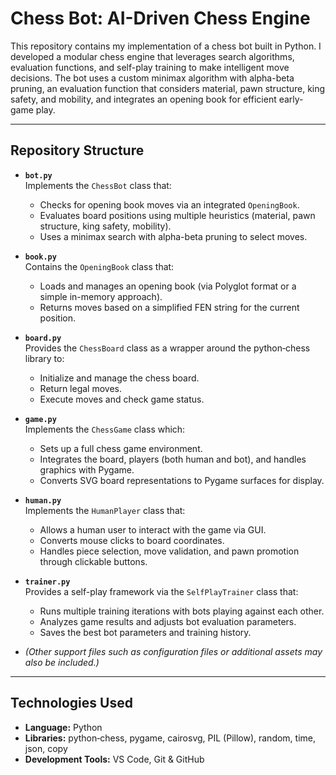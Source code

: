 # Chess Bot: AI-Driven Chess Engine

This repository contains my implementation of a chess bot built in Python. I developed a modular chess engine that leverages search algorithms, evaluation functions, and self-play training to make intelligent move decisions. The bot uses a custom minimax algorithm with alpha-beta pruning, an evaluation function that considers material, pawn structure, king safety, and mobility, and integrates an opening book for efficient early-game play.

---

## Repository Structure

- **`bot.py`**  
  Implements the `ChessBot` class that:
  - Checks for opening book moves via an integrated `OpeningBook`.
  - Evaluates board positions using multiple heuristics (material, pawn structure, king safety, mobility).
  - Uses a minimax search with alpha-beta pruning to select moves.

- **`book.py`**  
  Contains the `OpeningBook` class that:
  - Loads and manages an opening book (via Polyglot format or a simple in-memory approach).
  - Returns moves based on a simplified FEN string for the current position.

- **`board.py`**  
  Provides the `ChessBoard` class as a wrapper around the python‑chess library to:
  - Initialize and manage the chess board.
  - Return legal moves.
  - Execute moves and check game status.
  
- **`game.py`**  
  Implements the `ChessGame` class which:
  - Sets up a full chess game environment.
  - Integrates the board, players (both human and bot), and handles graphics with Pygame.
  - Converts SVG board representations to Pygame surfaces for display.
  
- **`human.py`**  
  Implements the `HumanPlayer` class that:
  - Allows a human user to interact with the game via GUI.
  - Converts mouse clicks to board coordinates.
  - Handles piece selection, move validation, and pawn promotion through clickable buttons.
  
- **`trainer.py`**  
  Provides a self-play framework via the `SelfPlayTrainer` class that:
  - Runs multiple training iterations with bots playing against each other.
  - Analyzes game results and adjusts bot evaluation parameters.
  - Saves the best bot parameters and training history.

- *(Other support files such as configuration files or additional assets may also be included.)*

---

## Technologies Used

- **Language:** Python  
- **Libraries:** python‑chess, pygame, cairosvg, PIL (Pillow), random, time, json, copy  
- **Development Tools:** VS Code, Git & GitHub
